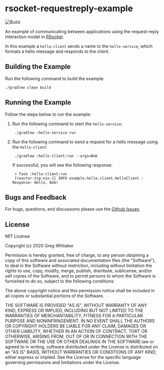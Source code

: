 # rsocket-requestreply-example
![Build](https://github.com/gregwhitaker/rsocket-requestreply-example/workflows/Build/badge.svg)

An example of communicating between applications using the request-reply interaction model in [RSocket](http://rsocket.io).

In this example a `hello-client` sends a name to the `hello-service`, which formats a hello message and responds to the client.

## Building the Example
Run the following command to build the example:

    ./gradlew clean build

## Running the Example
Follow the steps below to run the example:

1. Run the following command to start the `hello-service`:

        ./gradlew :hello-service:run
        
2. Run the following command to send a request for a hello message using the `hello-client`:

        ./gradlew :hello-client:run --args=Bob
        
    If successful, you will see the following response:

        > Task :hello-client:run
        [reactor-tcp-nio-1] INFO example.hello.client.HelloClient - Response: Hello, Bob!

## Bugs and Feedback
For bugs, questions, and discussions please use the [Github Issues](https://github.com/gregwhitaker/rsocket-requestreply-example/issues).

## License
MIT License

Copyright (c) 2020 Greg Whitaker

Permission is hereby granted, free of charge, to any person obtaining a copy
of this software and associated documentation files (the "Software"), to deal
in the Software without restriction, including without limitation the rights
to use, copy, modify, merge, publish, distribute, sublicense, and/or sell
copies of the Software, and to permit persons to whom the Software is
furnished to do so, subject to the following conditions:

The above copyright notice and this permission notice shall be included in all
copies or substantial portions of the Software.

THE SOFTWARE IS PROVIDED "AS IS", WITHOUT WARRANTY OF ANY KIND, EXPRESS OR
IMPLIED, INCLUDING BUT NOT LIMITED TO THE WARRANTIES OF MERCHANTABILITY,
FITNESS FOR A PARTICULAR PURPOSE AND NONINFRINGEMENT. IN NO EVENT SHALL THE
AUTHORS OR COPYRIGHT HOLDERS BE LIABLE FOR ANY CLAIM, DAMAGES OR OTHER
LIABILITY, WHETHER IN AN ACTION OF CONTRACT, TORT OR OTHERWISE, ARISING FROM,
OUT OF OR IN CONNECTION WITH THE SOFTWARE OR THE USE OR OTHER DEALINGS IN THE
SOFTWARE.law or agreed to in writing, software distributed under the License is distributed on an "AS IS" BASIS, WITHOUT WARRANTIES OR CONDITIONS OF ANY KIND, either express or implied. See the License for the specific language governing permissions and limitations under the License.
